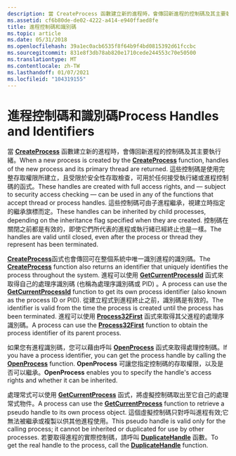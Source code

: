 ```yaml
---
description: 當 CreateProcess 函數建立新的進程時，會傳回新進程的控制碼及其主要執行緒。
ms.assetid: cf6b80de-de02-4222-a414-e940ffaed8fe
title: 進程控制碼和識別碼
ms.topic: article
ms.date: 05/31/2018
ms.openlocfilehash: 39a1ec0acb6535f8f64b9f4bd0815392d61fccbc
ms.sourcegitcommit: 831e8f3db78ab820e1710cede244553c70e50500
ms.translationtype: MT
ms.contentlocale: zh-TW
ms.lasthandoff: 01/07/2021
ms.locfileid: "104319155"
---
```

# <a name="process-handles-and-identifiers"></a><span data-ttu-id="59c8b-103">進程控制碼和識別碼</span><span class="sxs-lookup"><span data-stu-id="59c8b-103">Process Handles and Identifiers</span></span>

<span data-ttu-id="59c8b-104">當 [**CreateProcess**](/windows/win32/api/processthreadsapi/nf-processthreadsapi-createprocessa) 函數建立新的進程時，會傳回新進程的控制碼及其主要執行緒。</span><span class="sxs-lookup"><span data-stu-id="59c8b-104">When a new process is created by the [**CreateProcess**](/windows/win32/api/processthreadsapi/nf-processthreadsapi-createprocessa) function, handles of the new process and its primary thread are returned.</span></span> <span data-ttu-id="59c8b-105">這些控制碼是使用完整存取權限所建立，且受限於安全性存取檢查，可用於任何接受執行緒或進程控制碼的函式。</span><span class="sxs-lookup"><span data-stu-id="59c8b-105">These handles are created with full access rights, and — subject to security access checking — can be used in any of the functions that accept thread or process handles.</span></span> <span data-ttu-id="59c8b-106">這些控制碼可由子進程繼承，視建立時指定的繼承旗標而定。</span><span class="sxs-lookup"><span data-stu-id="59c8b-106">These handles can be inherited by child processes, depending on the inheritance flag specified when they are created.</span></span> <span data-ttu-id="59c8b-107">控制碼在關閉之前都是有效的，即使它們所代表的進程或執行緒已經終止也是一樣。</span><span class="sxs-lookup"><span data-stu-id="59c8b-107">The handles are valid until closed, even after the process or thread they represent has been terminated.</span></span>

<span data-ttu-id="59c8b-108">[**CreateProcess**](/windows/win32/api/processthreadsapi/nf-processthreadsapi-createprocessa)函式也會傳回可在整個系統中唯一識別進程的識別碼。</span><span class="sxs-lookup"><span data-stu-id="59c8b-108">The [**CreateProcess**](/windows/win32/api/processthreadsapi/nf-processthreadsapi-createprocessa) function also returns an identifier that uniquely identifies the process throughout the system.</span></span> <span data-ttu-id="59c8b-109">進程可以使用 [**GetCurrentProcessId**](/windows/win32/api/processthreadsapi/nf-processthreadsapi-getcurrentprocessid) 函式來取得自己的處理序識別碼 (也稱為處理序識別碼或 PID) 。</span><span class="sxs-lookup"><span data-stu-id="59c8b-109">A process can use the [**GetCurrentProcessId**](/windows/win32/api/processthreadsapi/nf-processthreadsapi-getcurrentprocessid) function to get its own process identifier (also known as the process ID or PID).</span></span> <span data-ttu-id="59c8b-110">從建立程式到進程終止之前，識別碼是有效的。</span><span class="sxs-lookup"><span data-stu-id="59c8b-110">The identifier is valid from the time the process is created until the process has been terminated.</span></span> <span data-ttu-id="59c8b-111">進程可以使用 [**Process32First**](/windows/win32/api/tlhelp32/nf-tlhelp32-process32first) 函式來取得其父進程的處理序識別碼。</span><span class="sxs-lookup"><span data-stu-id="59c8b-111">A process can use the [**Process32First**](/windows/win32/api/tlhelp32/nf-tlhelp32-process32first) function to obtain the process identifier of its parent process.</span></span>

<span data-ttu-id="59c8b-112">如果您有進程識別碼，您可以藉由呼叫 [**OpenProcess**](/windows/win32/api/processthreadsapi/nf-processthreadsapi-openprocess) 函式來取得處理控制碼。</span><span class="sxs-lookup"><span data-stu-id="59c8b-112">If you have a process identifier, you can get the process handle by calling the [**OpenProcess**](/windows/win32/api/processthreadsapi/nf-processthreadsapi-openprocess) function.</span></span> <span data-ttu-id="59c8b-113">**OpenProcess** 可讓您指定控制碼的存取權限，以及是否可以繼承。</span><span class="sxs-lookup"><span data-stu-id="59c8b-113">**OpenProcess** enables you to specify the handle's access rights and whether it can be inherited.</span></span>

<span data-ttu-id="59c8b-114">處理常式可以使用 [**GetCurrentProcess**](/windows/win32/api/processthreadsapi/nf-processthreadsapi-getcurrentprocess) 函式，將虛擬控制碼取出至它自己的處理常式物件。</span><span class="sxs-lookup"><span data-stu-id="59c8b-114">A process can use the [**GetCurrentProcess**](/windows/win32/api/processthreadsapi/nf-processthreadsapi-getcurrentprocess) function to retrieve a pseudo handle to its own process object.</span></span> <span data-ttu-id="59c8b-115">這個虛擬控制碼只對呼叫進程有效;它無法被繼承或複製以供其他進程使用。</span><span class="sxs-lookup"><span data-stu-id="59c8b-115">This pseudo handle is valid only for the calling process; it cannot be inherited or duplicated for use by other processes.</span></span> <span data-ttu-id="59c8b-116">若要取得進程的實際控制碼，請呼叫 [**DuplicateHandle**](/windows/win32/api/handleapi/nf-handleapi-duplicatehandle) 函數。</span><span class="sxs-lookup"><span data-stu-id="59c8b-116">To get the real handle to the process, call the [**DuplicateHandle**](/windows/win32/api/handleapi/nf-handleapi-duplicatehandle) function.</span></span>

 

 
